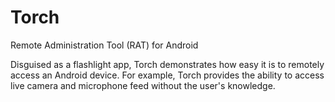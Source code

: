 Torch
=====

Remote Administration Tool (RAT) for Android

Disguised as a flashlight app, Torch demonstrates how easy it is to remotely access an Android device. For example, Torch provides the ability to access live camera and microphone feed without the user's knowledge.
